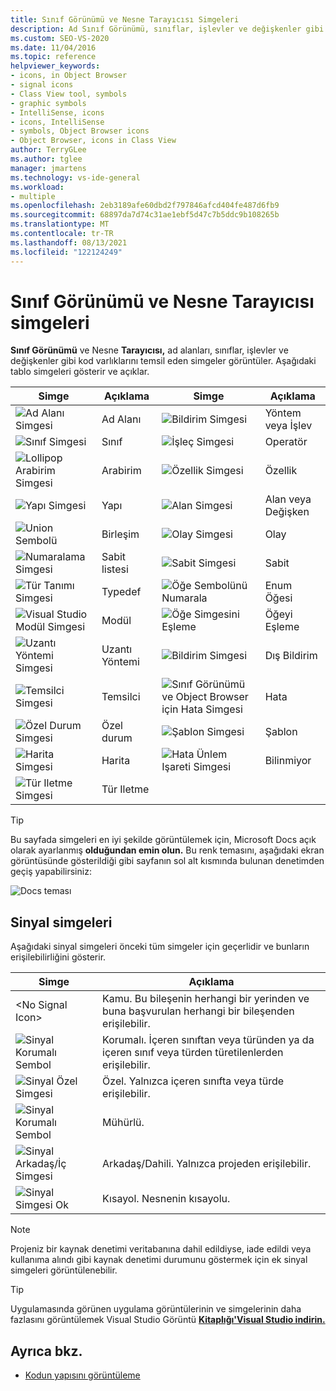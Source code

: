 ```yaml
---
title: Sınıf Görünümü ve Nesne Tarayıcısı Simgeleri
description: Ad Sınıf Görünümü, sınıflar, işlevler ve değişkenler gibi kod varlıklarını temsil eden Nesne Tarayıcısı görüntüleme simgeleri hakkında bilgi edinebilirsiniz.
ms.custom: SEO-VS-2020
ms.date: 11/04/2016
ms.topic: reference
helpviewer_keywords:
- icons, in Object Browser
- signal icons
- Class View tool, symbols
- graphic symbols
- IntelliSense, icons
- icons, IntelliSense
- symbols, Object Browser icons
- Object Browser, icons in Class View
author: TerryGLee
ms.author: tglee
manager: jmartens
ms.technology: vs-ide-general
ms.workload:
- multiple
ms.openlocfilehash: 2eb3189afe60dbd2f797846afcd404fe487d6fb9
ms.sourcegitcommit: 68897da7d74c31ae1ebf5d47c7b5ddc9b108265b
ms.translationtype: MT
ms.contentlocale: tr-TR
ms.lasthandoff: 08/13/2021
ms.locfileid: "122124249"
---
```

# <a name="class-view-and-object-browser-icons"></a>Sınıf Görünümü ve Nesne Tarayıcısı simgeleri

**Sınıf Görünümü** ve Nesne **Tarayıcısı,** ad alanları, sınıflar, işlevler ve değişkenler gibi kod varlıklarını temsil eden simgeler görüntüler. Aşağıdaki tablo simgeleri gösterir ve açıklar.

|Simge|Açıklama|Simge|Açıklama|
|----------|-----------------|----------|-----------------|
|![Ad Alanı Simgesi](../ide/media/vxnamespace_icon.gif)|Ad Alanı|![Bildirim Simgesi](../ide/media/vxmethod_icon.gif)|Yöntem veya İşlev|
|![Sınıf Simgesi](../ide/media/vxclass_icon.gif)|Sınıf|![İşleç Simgesi](../ide/media/vxoperator_icon.gif)|Operatör|
|![Lollipop Arabirim Simgesi](../ide/media/vxinterface_icon.gif)|Arabirim|![Özellik Simgesi](../ide/media/vxproperty_icon.gif)|Özellik|
|![Yapı Simgesi](../ide/media/vxstruct_icon.gif)|Yapı|![Alan Simgesi](../ide/media/vxfield_icon.gif)|Alan veya Değişken|
|![Union Sembolü](../ide/media/vxunion_icon.gif)|Birleşim|![Olay Simgesi](../ide/media/vxevent_icon.gif)|Olay|
|![Numaralama Simgesi](../ide/media/vxenum_icon.gif)|Sabit listesi|![Sabit Simgesi](../ide/media/vxconstant_icon.gif)|Sabit|
|![Tür Tanımı Simgesi](../ide/media/vxtypedef_icon.gif)|Typedef|![Öğe Sembolünü Numarala](../ide/media/vxenumitem_icon.gif)|Enum Öğesi|
|![Visual Studio Modül Simgesi](../ide/media/vxmodule_icon.gif)|Modül|![Öğe Simgesini Eşleme](../ide/media/vxmapitem_icon.gif)|Öğeyi Eşleme|
|![Uzantı Yöntemi Simgesi](../ide/media/extensionmethod.gif)|Uzantı Yöntemi|![Bildirim Simgesi](../ide/media/vxmethod_icon.gif)|Dış Bildirim|
|![Temsilci Simgesi](../ide/media/vxdelegate_icon.gif)|Temsilci|![Sınıf Görünümü ve Object Browser için Hata Simgesi](../ide/media/erroricon.gif)|Hata|
|![Özel Durum Simgesi](../ide/media/vxexception_icon.gif)|Özel durum|![Şablon Simgesi](../ide/media/vxtemplate_icon.gif)|Şablon|
|![Harita Simgesi](../ide/media/vxmap_icon.gif)|Harita|![Hata Ünlem Işareti Simgesi](../ide/media/vxerror_icon.gif)|Bilinmiyor|
|![Tür Iletme Simgesi](../ide/media/ob_type_forward.gif)|Tür Iletme|||

> [!TIP]
> Bu sayfada simgeleri en iyi şekilde görüntülemek için, Microsoft Docs açık olarak ayarlanmış **olduğundan emin olun.** Bu renk temasını, aşağıdaki ekran görüntüsünde gösterildiği gibi sayfanın sol alt kısmında bulunan denetimden geçiş yapabilirsiniz:
>
> ![Docs teması](../ide/media/toggle-docs-color-theme.png "Sayfalarda renk temasını Microsoft Docs değiştirme")

## <a name="signal-icons"></a>Sinyal simgeleri

Aşağıdaki sinyal simgeleri önceki tüm simgeler için geçerlidir ve bunların erişilebilirliğini gösterir.

|Simge|Açıklama|
|----------|-----------------|
|\<No Signal Icon>|Kamu. Bu bileşenin herhangi bir yerinden ve buna başvurulan herhangi bir bileşenden erişilebilir.|
|![Sinyal Korumalı Sembol](../ide/media/vxsignal_icon_key.gif)|Korumalı. İçeren sınıftan veya türünden ya da içeren sınıf veya türden türetilenlerden erişilebilir.|
|![Sinyal Özel Simgesi](../ide/media/vxsignal_icon_lock.gif)|Özel. Yalnızca içeren sınıfta veya türde erişilebilir.|
|![Sinyal Korumalı Sembol](../ide/media/vxsignal_icon_envelope.gif)|Mühürlü.|
|![Sinyal Arkadaş&#47;İç Simgesi](../ide/media/vxsignal_icon_diamond.gif)|Arkadaş/Dahili. Yalnızca projeden erişilebilir.|
|![Sinyal Simgesi Ok](../ide/media/vxsignal_icon_arrow.gif)|Kısayol. Nesnenin kısayolu.|

> [!NOTE]
> Projeniz bir kaynak denetimi veritabanına dahil edildiyse, iade edildi veya kullanıma alındı gibi kaynak denetimi durumunu göstermek için ek sinyal simgeleri görüntülenebilir.

> [!TIP]
> Uygulamasında görünen uygulama görüntülerinin ve simgelerinin daha fazlasını görüntülemek Visual Studio Görüntü [**Kitaplığı'Visual Studio indirin.**](https://www.microsoft.com/download/details.aspx?id=35825)

## <a name="see-also"></a>Ayrıca bkz.

- [Kodun yapısını görüntüleme](../ide/viewing-the-structure-of-code.md)
